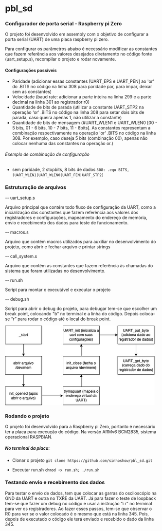 # pbl_sd
### Configurador de porta serial - Raspberry pi Zero

O projeto foi desenvolvido em assembly com o objetivo de configurar a porta serial (UART) de uma placa raspberry pi zero.

Para configurar os parâmetros abaixo é necessário modificar as constantes que fazem referência aos valores desejados diretamento no código fonte (uart_setup.s), recompilar o projeto e rodar novamente.

#### Configurações possíveis
- Paridade (adicionar essas constantes [UART_EPS e UART_PEN] ao 'or' do .BITS no código na linha 308 para paridade par, para ímpar, deixar sem as constantes)
- Velocidade (baud rate: adicionar a parte inteira na linha 299 e a parte decimal na linha 301 ao registrador r0)
- Quantidade de bits de parada (utilizar a constante UART_STP2 na operação 'or' .BITS no código na linha 308 para setar dois bits de parada, caso queira apenas 1, não utilizar a constante)
- Quantidade de bits de mensagem (#UART_WLEN1 e UART_WLEN0 [00 - 5 bits, 01 - 6 bits, 10 - 7 bits, 11 - 8bits]. As constantes representam a combinação respectivamente na operação 'or' .BITS no código na linha 308. Por exemplo, caso deseja 5 bits (combinação 00), apenas não colocar nenhuma das constantes na operação or.) 

###### Exemplo de combinação de configuração
- sem paridade, 2 stopbits, 8 bits de dados
`308: .equ BITS, (UART_WLEN1|UART_WLEN0|UART_FEN|UART_STP2)`



### Estruturação de arquivos

-- uart_setup.s

Arquivo principal que contém todo fluxo de configuração da UART, como a inicialização das constantes que fazem referência aos valores dos registradores e configurações, mapeamento do endereço de memória, envio e recebimento dos dados para teste de funcionamento.

-- macros.s

Arquivo que contém macros utilizados para auxiliar no desenvolvimento do projeto, como abrir e fechar arquivo e printar strings

-- call_system.s

Arquivo que contém as constantes que fazem referência às chamadas do sistema que foram utilizadas no desenvolvimento.

-- run.sh

Script para montar o executável e executar o projeto

-- debug.sh

Script para abrir o debug do projeto, para debugar tem-se que escolher um break point, colocando "b" no terminal e a linha do código. Depois coloca-se “r” para rodar o código até o local do break point.

![Diagrama do projeto](Diagrama_pbl_problema_01.jpg)

### Rodando o projeto
O projeto foi desenvolvido para a Raspberry pi Zero, portanto é necessário ter a placa para execução do código. Na versão ARMv6 BCM2835, sistema operacional RASPBIAN.  
##### No terminal da placa:

- Clonar o projeto
  `git clone https://github.com/sinhoshow/pbl_sd.git`

- Executar run.sh
  `chmod +x run.sh; ./run.sh`

### Testando envio e recebimento dos dados
Para testar o envio de dados, tem que colocar as garras do osciloscópio na GND da UART e outra no TXRE da UART. Já para fazer o teste de loopback tem-se que fazer um debug no código e  usar a instrução “i r” no terminal para ver os registradores. Ao fazer esses passos, tem-se que observar o R0 para ver se o valor colocado  é o mesmo que está na linha 345. Pois, depois de executado o código ele terá enviado e recebido o dado da linha 345.
